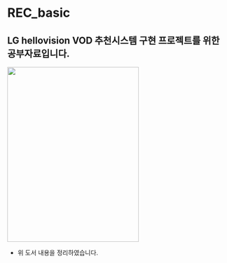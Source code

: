 # REC_basic
## LG hellovision VOD 추천시스템 구현 프로젝트를 위한 공부자료입니다.

<img src="https://github.com/Junoflows/REC_basic/assets/108385417/74a87f5c-f989-4e29-ac4e-4312956c3615" width="300" height="400"/><br/>
+ 위 도서 내용을 정리하였습니다.
